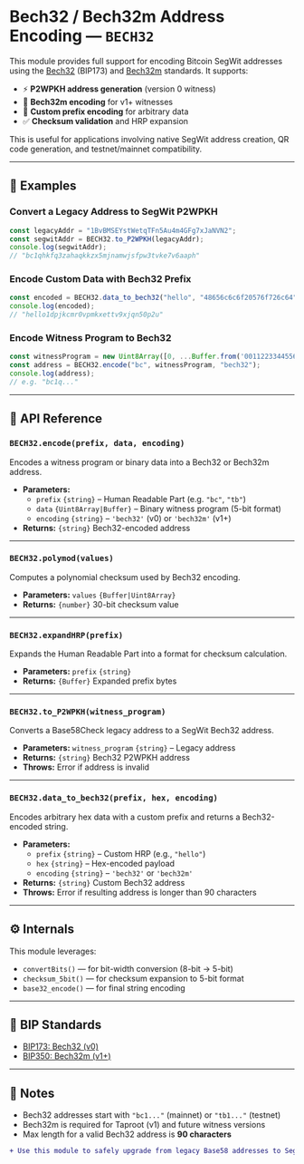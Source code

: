 # Bech32 / Bech32m Address Encoding — `BECH32`

This module provides full support for encoding Bitcoin SegWit addresses using the [Bech32](https://github.com/bitcoin/bips/blob/master/bip-0173.mediawiki) (BIP173) and [Bech32m](https://github.com/bitcoin/bips/blob/master/bip-0350.mediawiki) standards. It supports:

- ⚡ **P2WPKH address generation** (version 0 witness)
- 🔐 **Bech32m encoding** for v1+ witnesses
- 🧩 **Custom prefix encoding** for arbitrary data
- ✅ **Checksum validation** and HRP expansion

This is useful for applications involving native SegWit address creation, QR code generation, and testnet/mainnet compatibility.

---

## 🧪 Examples

### Convert a Legacy Address to SegWit P2WPKH
```js
const legacyAddr = "1BvBMSEYstWetqTFn5Au4m4GFg7xJaNVN2";
const segwitAddr = BECH32.to_P2WPKH(legacyAddr);
console.log(segwitAddr);
// "bc1qhkfq3zahaqkkzx5mjnamwjsfpw3tvke7v6aaph"
```

### Encode Custom Data with Bech32 Prefix
```js
const encoded = BECH32.data_to_bech32("hello", "48656c6c6f20576f726c64", "bech32");
console.log(encoded);
// "hello1dpjkcmr0vpmkxettv9xjqn50p2u"
```

### Encode Witness Program to Bech32
```js
const witnessProgram = new Uint8Array([0, ...Buffer.from('00112233445566778899aabbccddeeff00112233', 'hex')]);
const address = BECH32.encode("bc", witnessProgram, "bech32");
console.log(address);
// e.g. "bc1q..."
```

---

## 🧠 API Reference

### `BECH32.encode(prefix, data, encoding)`
Encodes a witness program or binary data into a Bech32 or Bech32m address.

- **Parameters:**
  - `prefix` `{string}` – Human Readable Part (e.g. `"bc"`, `"tb"`)
  - `data` `{Uint8Array|Buffer}` – Binary witness program (5-bit format)
  - `encoding` `{string}` – `'bech32'` (v0) or `'bech32m'` (v1+)
- **Returns:** `{string}` Bech32-encoded address

---

### `BECH32.polymod(values)`
Computes a polynomial checksum used by Bech32 encoding.

- **Parameters:** `values` `{Buffer|Uint8Array}`
- **Returns:** `{number}` 30-bit checksum value

---

### `BECH32.expandHRP(prefix)`
Expands the Human Readable Part into a format for checksum calculation.

- **Parameters:** `prefix` `{string}`
- **Returns:** `{Buffer}` Expanded prefix bytes

---

### `BECH32.to_P2WPKH(witness_program)`
Converts a Base58Check legacy address to a SegWit Bech32 address.

- **Parameters:** `witness_program` `{string}` – Legacy address
- **Returns:** `{string}` Bech32 P2WPKH address  
- **Throws:** Error if address is invalid

---

### `BECH32.data_to_bech32(prefix, hex, encoding)`
Encodes arbitrary hex data with a custom prefix and returns a Bech32-encoded string.

- **Parameters:**
  - `prefix` `{string}` – Custom HRP (e.g., `"hello"`)
  - `hex` `{string}` – Hex-encoded payload
  - `encoding` `{string}` – `'bech32'` or `'bech32m'`
- **Returns:** `{string}` Custom Bech32 address  
- **Throws:** Error if resulting address is longer than 90 characters

---

## ⚙️ Internals

This module leverages:
- `convertBits()` — for bit-width conversion (8-bit → 5-bit)
- `checksum_5bit()` — for checksum expansion to 5-bit format
- `base32_encode()` — for final string encoding

---

## 📖 BIP Standards

- [BIP173: Bech32 (v0)](https://github.com/bitcoin/bips/blob/master/bip-0173.mediawiki)
- [BIP350: Bech32m (v1+)](https://github.com/bitcoin/bips/blob/master/bip-0350.mediawiki)

---

## 📌 Notes

- Bech32 addresses start with `"bc1..."` (mainnet) or `"tb1..."` (testnet)
- Bech32m is required for Taproot (v1) and future witness versions
- Max length for a valid Bech32 address is **90 characters**

```diff
+ Use this module to safely upgrade from legacy Base58 addresses to SegWit!
```
